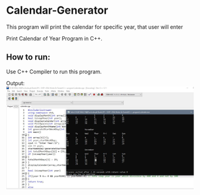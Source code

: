 # Calendar-Generator
This program will print the calendar for specific year, that user will enter

Print Calendar of Year Program in C++.

## How to run:
Use C++ Compiler to run this program.


Output: 
![Output Of Program](output.jpg)

